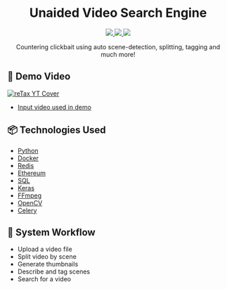 <h1 align="center">Unaided Video Search Engine</h1>

<p align="center">
  <a href="https://github.com/gyr0tron/Unaided_Video_Search_Engine" rel="_blank">
    <img src="https://img.shields.io/website/http/github.com/gyr0tron/reTax.svg?down_message=Offline&label=Website&style=flat-square&up_color=informational&up_message=Online">
  </a>
  <a href="https://www.python.org/" rel="_blank">
    <img src="https://img.shields.io/badge/Made%20with-Python-1f425f.svg?logo=react&style=flat-square">
  </a>
  <a href="" rel="_blank">
    <img src="https://img.shields.io/github/license/gyr0tron/reTax.svg?color=green&style=flat-square">
  </a></p>

<p align="center">Countering clickbait using auto scene-detection, splitting, tagging and much more!</p>

<h2> 🎥 Demo Video</h2>
  <a href="https://drive.google.com/file/d/1t1KMUg89NzQJtyV-EBkbz41vYb5vNiZo/view?usp=sharing" target="_blank">
    <img src="https://lh3.googleusercontent.com/fife/AAWUweX-6gul3qBAXhi-yiZ9iSQVBVnCWUce1wIp0F_qMe493tEtbNnZCcEhBopkiVkWLIlOxlrJ4WluSC7r_7dkcMDMOLKJb3ij4Bmr2lJyZUccyxhn94S0-VFvQAWRz1uYN21Way7-0ieZXcxCtYeYLTUmiH9ln0G3ljpwv1cnaPFA_nGUp1XFD9TDFvPHqChL2Do2CXZNHpQ0WDOxlGXCdp3ShbwkT99P-Y8Vo7c45us7WyjebX9O6H712K77v-oEcDudJZYjZoOvzApG6LyEVbuvWdhr5_BysOBnbQFX_qZWJj2-8qMFYI-q_691c0E1qkLYamaZuIx6EkvLu_gsMuMD72iizDwzVgJje4qaPwL5ooVyDuYF9OiScWhE9-H2i9kwVp03ZH_SwHI9dXsZPSmd0gvWZgvUPB32xVz0HbWEDrdOl4qxuYXn8LQiwfsq1oFtXjWxihqAtA39hAVNy_PRpK5TTPMyuukJy4Y-I_0o5MpG7Fr2VIzgy-nxXpg1DPQ12KQpM2dRbyhTS44FDxWlrT0Pmmn-4g1qk9a2ZuN8k1dIFHEq0UXyxZYXLdwijyRCDEaQINuSAmoBlJ4i_46e1fAkLh1NDJ0FcLF85DMluPIuTMGSFwiGEmXAXViWdN5Ux69RpdvGAAXzx_XjIeV2FCGTGoCbRc0meDvOKs0xmUctz4mf_9u4o8HiiIazIuINtXvrVn8pUCKnK4aMjDskbJbC789yww=w1440-h789-ft" alt="reTax YT Cover">
  </a>
<br>

- [Input video used in demo](https://drive.google.com/file/d/1kFkDAg0qTb0_XxrpJ3vIeVy_6o4IJCGY/view?usp=sharing)

## 📦 Technologies Used

- [Python](https://www.python.org/)
- [Docker](https://www.docker.com/)
- [Redis](https://redis.io/)
- [Ethereum](https://www.ethereum.org/)
- [SQL](https://www.mysql.com/)
- [Keras](https://keras.io/)
- [FFmpeg](https://ffmpeg.org/)
- [OpenCV](https://opencv.org/)
- [Celery](https://docs.celeryproject.org/)

## 🌟 System Workflow

- Upload a video file
- Split video by scene
- Generate thumbnails
- Describe and tag scenes
- Search for a video
